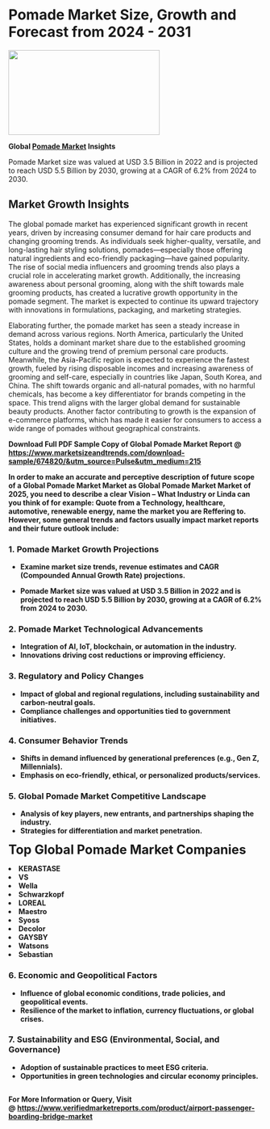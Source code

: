 <H1>Pomade Market Size, Growth and Forecast from 2024 - 2031</H1><img class="aligncenter size-medium wp-image-584254" src="https://thirdeyenews.in/wp-content/uploads/2024/09/Global-Market-Research-300x168.jpeg" alt="" width="300" height="168" /><p><strong>Global&nbsp;<a href="https://www.marketsizeandtrends.com/download-sample/674820/&amp;utm_source=Pulse&amp;utm_medium=215">Pomade Market</a> Insights</strong></p><p>Pomade Market size was valued at USD 3.5 Billion in 2022 and is projected to reach USD 5.5 Billion by 2030, growing at a CAGR of 6.2% from 2024 to 2030.</p><p><h2>Market Growth Insights</h2> <p>The global pomade market has experienced significant growth in recent years, driven by increasing consumer demand for hair care products and changing grooming trends. As individuals seek higher-quality, versatile, and long-lasting hair styling solutions, pomades—especially those offering natural ingredients and eco-friendly packaging—have gained popularity. The rise of social media influencers and grooming trends also plays a crucial role in accelerating market growth. Additionally, the increasing awareness about personal grooming, along with the shift towards male grooming products, has created a lucrative growth opportunity in the pomade segment. The market is expected to continue its upward trajectory with innovations in formulations, packaging, and marketing strategies.</p> <p><strong></strong></p> <p>Elaborating further, the pomade market has seen a steady increase in demand across various regions. North America, particularly the United States, holds a dominant market share due to the established grooming culture and the growing trend of premium personal care products. Meanwhile, the Asia-Pacific region is expected to experience the fastest growth, fueled by rising disposable incomes and increasing awareness of grooming and self-care, especially in countries like Japan, South Korea, and China. The shift towards organic and all-natural pomades, with no harmful chemicals, has become a key differentiator for brands competing in the space. This trend aligns with the larger global demand for sustainable beauty products. Another factor contributing to growth is the expansion of e-commerce platforms, which has made it easier for consumers to access a wide range of pomades without geographical constraints.</p> <p><strong></p><p><span class=""><strong>Download Full PDF Sample Copy of Global Pomade Market Report</strong> @ <a href="https://www.marketsizeandtrends.com/download-sample/674820/&amp;utm_source=Pulse&amp;utm_medium=215" target="_blank">https://www.marketsizeandtrends.com/download-sample/674820/&amp;utm_source=Pulse&amp;utm_medium=215</a></span></p><p>In order to make an accurate and perceptive description of future scope of a Global&nbsp;Pomade Market Market as Global&nbsp;Pomade Market Market of 2025, you need to describe a clear Vision &ndash; What Industry or Linda can you think of for example: Quote from a Technology, healthcare, automotive, renewable energy, name the market you are Reffering to. However, some general trends and factors usually impact market reports and their future outlook include:</p><h3>1.&nbsp;<strong>Pomade Market Growth Projections</strong></h3><ul><li>Examine market size trends, revenue estimates and CAGR (Compounded Annual Growth Rate) projections.</li><li><p>Pomade Market size was valued at USD 3.5 Billion in 2022 and is projected to reach USD 5.5 Billion by 2030, growing at a CAGR of 6.2% from 2024 to 2030.</p></li></ul><h3>2.&nbsp;<strong>Pomade Market Technological Advancements</strong></h3><ul><li>Integration of AI, IoT, blockchain, or automation in the industry.</li><li>Innovations driving cost reductions or improving efficiency.</li></ul><h3>3.&nbsp;<strong>Regulatory and Policy Changes</strong></h3><ul><li>Impact of global and regional regulations, including sustainability and carbon-neutral goals.</li><li>Compliance challenges and opportunities tied to government initiatives.</li></ul><h3>4.&nbsp;<strong>Consumer Behavior Trends</strong></h3><ul><li>Shifts in demand influenced by generational preferences (e.g., Gen Z, Millennials).</li><li>Emphasis on eco-friendly, ethical, or personalized products/services.</li></ul><h3>5.&nbsp;<strong>Global Pomade Market Competitive Landscape</strong></h3><ul><li>Analysis of key players, new entrants, and partnerships shaping the industry.</li><li>Strategies for differentiation and market penetration.</li></ul><p data-pm-slice="1 1 []"><span style="color: inherit; font-family: inherit; font-size: 25px;">Top Global Pomade Market Companies</span></p><div class="" data-test-id=""><p><li>KERASTASE</li><li> VS</li><li> Wella</li><li> Schwarzkopf</li><li> LOREAL</li><li> Maestro</li><li> Syoss</li><li> Decolor</li><li> GAYSBY</li><li> Watsons</li><li> Sebastian</li></p></div><h3>6.&nbsp;<strong>Economic and Geopolitical Factors</strong></h3><ul><li>Influence of global economic conditions, trade policies, and geopolitical events.</li><li>Resilience of the market to inflation, currency fluctuations, or global crises.</li></ul><h3>7.&nbsp;<strong>Sustainability and ESG (Environmental, Social, and Governance)</strong></h3><ul><li>Adoption of sustainable practices to meet ESG criteria.</li><li>Opportunities in green technologies and circular economy principles.</li></ul><h2><strong style="font-size: 14px;">For More Information or Query, Visit @&nbsp;</strong><a style="background-color: #ffffff; font-size: 14px;" href="https://www.marketsizeandtrends.com/report/pomade-market/" target="_blank">https://www.verifiedmarketreports.com/product/airport-passenger-boarding-bridge-market</a></h2>
